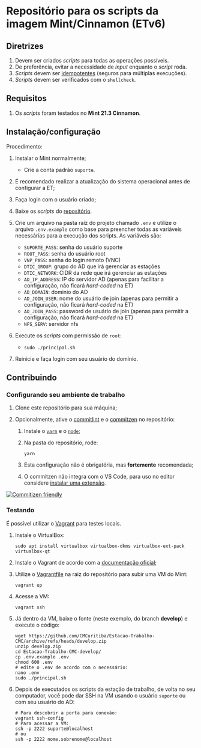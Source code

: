 # Repositório para os scripts da imagem Mint/Cinnamon (ETv6)

## Diretrizes

1. Devem ser criados _scripts_ para todas as operações possíveis.
1. De preferência, evitar a necessidade de _input_ enquanto o _script_ roda.
1. _Scripts_ devem ser [idempotentes](https://docs.ansible.com/ansible/latest/reference_appendices/glossary.html#term-idempotency) (seguros para múltiplas execuções).
1. _Scripts_ devem ser verificados com o `shellcheck`.

## Requisitos

1. Os _scripts_ foram testados no **Mint 21.3 Cinnamon**.

## Instalação/configuração

Procedimento:

1. Instalar o Mint normalmente;
   - Crie a conta padrão `suporte`.
2. É recomendado realizar a atualização do sistema operacional antes de configurar a ET;
3. Faça login com o usuário criado;
4. Baixe os _scripts_ do [repositório](https://github.com/CMCuritiba/Estacao-Trabalho-CMC).
5. Crie um arquivo na pasta raíz do projeto chamado `.env` e utilize o arquivo `.env.example` como base para preencher todas as variáveis necessárias para a execução dos scripts. As variáveis são:

   - `SUPORTE_PASS`: senha do usuário suporte
   - `ROOT_PASS`: senha do usuário root
   - `VNP_PASS`: senha do login remoto (VNC)
   - `DTIC_GROUP`: grupo do AD que irá gerenciar as estações
   - `DTIC_NETWORK`: CIDR da rede que irá gerenciar as estações
   - `AD_IP_ADDRESS`: IP do servidor AD (apenas para facilitar a configuração,
     não ficará _hard-coded_ na ET)
   - `AD_DOMAIN`: dominio do AD
   - `AD_JOIN_USER`: nome do usuário de join (apenas para permitir a
     configuração, não ficará _hard-coded_ na ET)
   - `AD_JOIN_PASS`: password de usuário de join (apenas para permitir a
     configuração, não ficará _hard-coded_ na ET)
   - `NFS_SERV`: servidor nfs

6. Execute os _scripts_ com permissão de `root`:
   - `sudo ./principal.sh`
7. Reinicie e faça login com seu usuário do domínio.

## Contribuindo

### Configurando seu ambiente de trabalho

1. Clone este repositório para sua máquina;
2. Opcionalmente, ative o [commitlint](https://github.com/conventional-changelog/commitlint) e
   o [commitzen](https://github.com/commitizen/cz-cli) no repositório:

   1. Instale o [`yarn`](https://classic.yarnpkg.com/lang/en/docs/install/) e o
      [`node`](https://nodejs.org/en/download);
   2. Na pasta do repositório, rode:

      ```shell
      yarn
      ```

   3. Esta configuração não é obrigatória, mas **fortemente** recomendada;
   4. O commitzen não integra com o VS Code, para uso no editor considere
      [instalar uma extensão](https://github.com/commitizen/cz-cli#adapters).

[![Commitizen friendly](https://img.shields.io/badge/commitizen-friendly-brightgreen.svg)](http://commitizen.github.io/cz-cli/)

### Testando

É possível utilizar o [Vagrant](https://www.vagrantup.com/) para testes locais.

1. Instale o VirtualBox:

   ```shell
   sudo apt install virtualbox virtualbox-dkms virtualbox-ext-pack virtualbox-qt
   ```

2. Instale o Vagrant de acordo com a [documentação oficial](https://developer.hashicorp.com/vagrant/install?product_intent=vagrant#linux);
3. Utilize o [Vagrantfile](./Vagrantfile) na raiz do repositório para subir uma VM do Mint:

   ```shell
   vagrant up
   ```

4. Acesse a VM:

   ```shell
   vagrant ssh
   ```

5. Já dentro da VM, baixe o fonte (neste exemplo, do branch **develop**) e
   execute o código:

   ```shell
   wget https://github.com/CMCuritiba/Estacao-Trabalho-CMC/archive/refs/heads/develop.zip
   unzip develop.zip
   cd Estacao-Trabalho-CMC-develop/
   cp .env.example .env
   chmod 600 .env
   # edite o .env de acordo com o necessário:
   nano .env
   sudo ./principal.sh
   ```

6. Depois de executados os scripts da estação de trabalho, de volta no seu
   computador, você pode dar SSH na VM usando o usuário `suporte` ou com seu
   usuário do AD:

   ```shell
   # Para descobrir a porta para conexão:
   vagrant ssh-config
   # Para acessar a VM:
   ssh -p 2222 suporte@localhost
   # ou
   ssh -p 2222 nome.sobrenome@localhost
   ```
